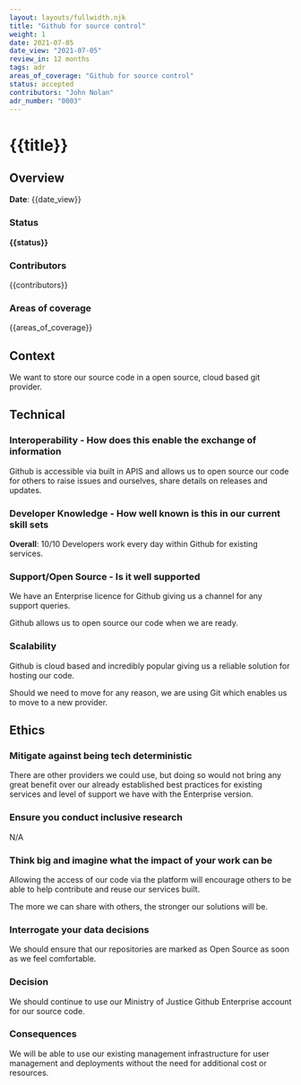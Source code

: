 ```yaml
---
layout: layouts/fullwidth.njk
title: "Github for source control"
weight: 1
date: 2021-07-05
date_view: "2021-07-05"
review_in: 12 months
tags: adr
areas_of_coverage: "Github for source control"
status: accepted
contributors: "John Nolan"
adr_number: "0003"
---
```

# {{title}}

## Overview

**Date**: {{date_view}}

### Status

<strong class="govuk-tag govuk-tag--green">{{status}}</strong>

### Contributors

{{contributors}}

### Areas of coverage

{{areas_of_coverage}}

## Context

We want to store our source code in a open source, cloud based git provider.

## Technical

### Interoperability - How does this enable the exchange of information

Github is accessible via built in APIS and allows us to open source our code for others to raise issues and ourselves, share details on releases and updates.

### Developer Knowledge - How well known is this in our current skill sets

**Overall**: 10/10
Developers work every day within Github for existing services.

### Support/Open Source - Is it well supported

We have an Enterprise licence for Github giving us a channel for any support queries.

Github allows us to open source our code when we are ready.

### Scalability

Github is cloud based and incredibly popular giving us a reliable solution for hosting our code.

Should we need to move for any reason, we are using Git which enables us to move to a new provider.

## Ethics

### Mitigate against being tech deterministic

There are other providers we could use, but doing so would not bring any great benefit over our already established best practices for existing services and level of support we have with the Enterprise version.

### Ensure you conduct inclusive research

N/A

### Think big and imagine what the impact of your work can be

Allowing the access of our code via the platform will encourage others to be able to help contribute and reuse our services built.

The more we can share with others, the stronger our solutions will be.

### Interrogate your data decisions

We should ensure that our repositories are marked as Open Source as soon as we feel comfortable.

### Decision

We should continue to use our Ministry of Justice Github Enterprise account for our source code.

### Consequences

We will be able to use our existing management infrastructure for user management and deployments without the need for additional cost or resources.
